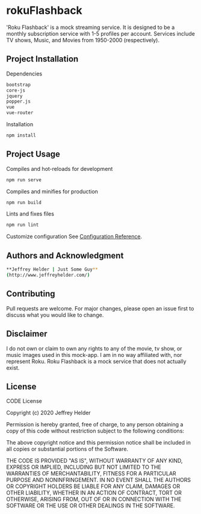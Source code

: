 # rokuFlashback
'Roku Flashback' is a mock streaming service. It is designed to be a monthly subscription service with 1-5 profiles per account. Services include TV shows, Music, and Movies from 1950-2000 (respectively).

## Project Installation
Dependencies
```bash
bootstrap
core-js
jquery
popper.js
vue
vue-router
```
Installation
```bash
npm install
```
## Project Usage
Compiles and hot-reloads for development
```bash
npm run serve
```

Compiles and minifies for production
```bash
npm run build
```

Lints and fixes files
```bash
npm run lint
```

Customize configuration
See [Configuration Reference](https://cli.vuejs.org/config/).

## Authors and Acknowledgment
```bash
**Jeffrey Helder | Just Some Guy**
(http://www.jeffreyhelder.com/)
```

## Contributing
Pull requests are welcome. For major changes, please open an issue first to discuss what you would like to change.

## Disclaimer
I do not own or claim to own any rights to any of the movie, tv show, or music images used in this mock-app. I am in no way affiliated with, nor represent Roku. Roku Flashback is a mock service that does not actually exist.

## License
CODE License

Copyright (c) 2020 Jeffrey Helder

Permission is hereby granted, free of charge, to any person obtaining a copy of this code without restriction subject to the following conditions: 

The above copyright notice and this permission notice shall be included in all
copies or substantial portions of the Software.

THE CODE IS PROVIDED "AS IS", WITHOUT WARRANTY OF ANY KIND, EXPRESS OR
IMPLIED, INCLUDING BUT NOT LIMITED TO THE WARRANTIES OF MERCHANTABILITY,
FITNESS FOR A PARTICULAR PURPOSE AND NONINFRINGEMENT. IN NO EVENT SHALL THE
AUTHORS OR COPYRIGHT HOLDERS BE LIABLE FOR ANY CLAIM, DAMAGES OR OTHER
LIABILITY, WHETHER IN AN ACTION OF CONTRACT, TORT OR OTHERWISE, ARISING FROM,
OUT OF OR IN CONNECTION WITH THE SOFTWARE OR THE USE OR OTHER DEALINGS IN THE
SOFTWARE.
